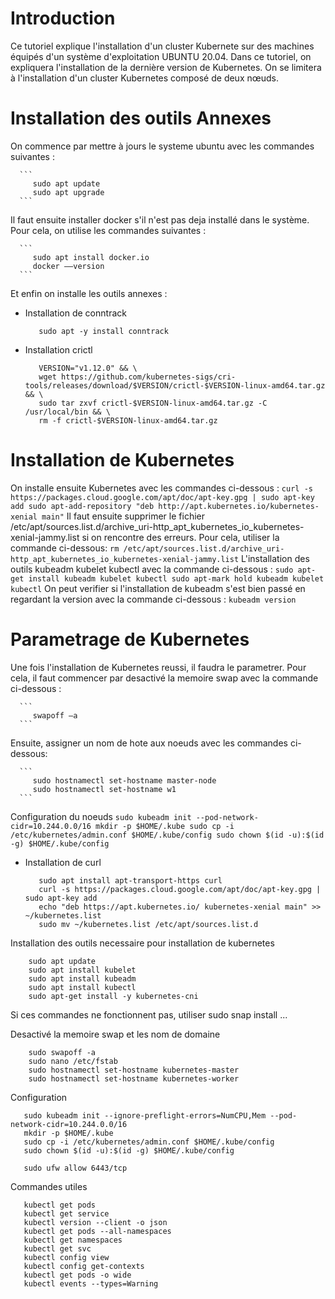 # Introduction
Ce tutoriel explique l'installation d'un cluster Kubernete sur des machines équipés d'un système d'exploitation UBUNTU 20.04.
Dans ce tutoriel, on expliquera l'installation de la dernière version de Kubernetes. On se limitera à l'installation d'un cluster Kubernetes composé de deux nœuds.

# Installation des outils Annexes
On commence par mettre à jours le systeme ubuntu avec les commandes suivantes :

      ```
         sudo apt update
         sudo apt upgrade
      ```
Il faut ensuite installer docker s'il n'est pas deja installé dans le système. Pour cela, on utilise les commandes suivantes :

      ```
         sudo apt install docker.io
         docker ––version
      ```

Et enfin on installe les outils annexes :
   -  Installation de conntrack
      ```
         sudo apt -y install conntrack
      ```
   -  Installation crictl 
      ```
         VERSION="v1.12.0" && \ 
         wget https://github.com/kubernetes-sigs/cri-tools/releases/download/$VERSION/crictl-$VERSION-linux-amd64.tar.gz && \
         sudo tar zxvf crictl-$VERSION-linux-amd64.tar.gz -C /usr/local/bin && \
         rm -f crictl-$VERSION-linux-amd64.tar.gz
      ```

# Installation de Kubernetes

On installe ensuite Kubernetes avec les commandes ci-dessous :
      ```
         curl -s https://packages.cloud.google.com/apt/doc/apt-key.gpg | sudo apt-key add
         sudo apt-add-repository "deb http://apt.kubernetes.io/kubernetes-xenial main"
      ```
Il faut ensuite supprimer le fichier /etc/apt/sources.list.d/archive_uri-http_apt_kubernetes_io_kubernetes-xenial-jammy.list si on rencontre des erreurs. Pour cela, utiliser la commande ci-dessous:
      ```
         rm /etc/apt/sources.list.d/archive_uri-http_apt_kubernetes_io_kubernetes-xenial-jammy.list
      ```
L'installation des outils kubeadm kubelet kubectl avec la commande ci-dessous : 
      ```
         sudo apt-get install kubeadm kubelet kubectl
         sudo apt-mark hold kubeadm kubelet kubectl
      ```
On peut verifier si l'installation de kubeadm s'est bien passé en regardant la version avec la commande ci-dessous :
      ```
         kubeadm version 
      ```

# Parametrage de Kubernetes

Une fois l'installation de Kubernetes reussi, il faudra le parametrer. Pour cela, il faut commencer par desactivé la memoire swap avec la commande ci-dessous :

      ```
         swapoff –a
      ```
      
Ensuite, assigner un nom de hote aux noeuds avec les commandes ci-dessous:

      ```
         sudo hostnamectl set-hostname master-node
         sudo hostnamectl set-hostname w1
      ```
      
Configuration du noeuds
      ```
         sudo kubeadm init --pod-network-cidr=10.244.0.0/16
         mkdir -p $HOME/.kube
         sudo cp -i /etc/kubernetes/admin.conf $HOME/.kube/config
         sudo chown $(id -u):$(id -g) $HOME/.kube/config         
      ```
























-  Installation de curl
      ```
         sudo apt install apt-transport-https curl
         curl -s https://packages.cloud.google.com/apt/doc/apt-key.gpg | sudo apt-key add
         echo "deb https://apt.kubernetes.io/ kubernetes-xenial main" >> ~/kubernetes.list
         sudo mv ~/kubernetes.list /etc/apt/sources.list.d
      ```
Installation des outils necessaire pour installation de kubernetes
```
    sudo apt update
    sudo apt install kubelet
    sudo apt install kubeadm
    sudo apt install kubectl
    sudo apt-get install -y kubernetes-cni
```
Si ces commandes ne fonctionnent pas, utiliser sudo snap install ...

Desactivé la memoire swap et les nom de domaine
```
    sudo swapoff -a
    sudo nano /etc/fstab
    sudo hostnamectl set-hostname kubernetes-master
    sudo hostnamectl set-hostname kubernetes-worker
```


Configuration
 ```
    sudo kubeadm init --ignore-preflight-errors=NumCPU,Mem --pod-network-cidr=10.244.0.0/16
    mkdir -p $HOME/.kube
    sudo cp -i /etc/kubernetes/admin.conf $HOME/.kube/config
    sudo chown $(id -u):$(id -g) $HOME/.kube/config
 ```
 ```
    sudo ufw allow 6443/tcp
 ```
 
 Commandes utiles
 ```
    kubectl get pods
    kubectl get service
    kubectl version --client -o json
    kubectl get pods --all-namespaces
    kubectl get namespaces
    kubectl get svc
    kubectl config view
    kubectl config get-contexts
    kubectl get pods -o wide
    kubectl events --types=Warning
 ```
 
 
 
 
 
 
 
 
 
 
 
 
